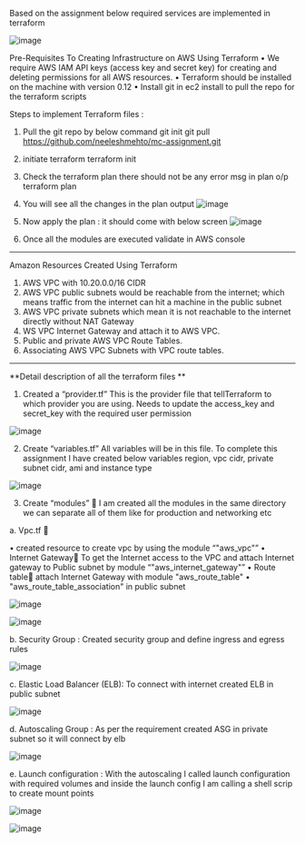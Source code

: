 Based on the assignment below required services are implemented in terraform

![image](https://user-images.githubusercontent.com/40487138/109396806-4a44b880-7959-11eb-9e52-e0c0ac29f195.png)

Pre-Requisites To Creating Infrastructure on AWS Using Terraform
•	We require AWS IAM API keys (access key and secret key) for creating and deleting permissions for all AWS resources.
•	Terraform should be installed on the machine with version 0.12
•	Install git in ec2 install to pull the repo for the terraform scripts 


Steps to implement Terraform files :

1.	Pull the git repo by below command 
git init
git pull https://github.com/neeleshmehto/mc-assignment.git
2.  initiate terraform 
terraform init
3.  Check the terraform plan there should not be any error msg in plan o/p
terraform plan 
4.  You will see all the changes in the plan output 
![image](https://user-images.githubusercontent.com/40487138/109397236-c7712d00-795b-11eb-813c-e85c0475bace.png)

5.  Now apply the plan : it should come with below screen 
![image](https://user-images.githubusercontent.com/40487138/109397248-d5bf4900-795b-11eb-9963-98621e9c3486.png)

6.  Once all the modules are executed validate in AWS console
-----------------------------------------------------------------------------------



Amazon Resources Created Using Terraform

1.	AWS VPC with 10.20.0.0/16 CIDR
2.	AWS VPC public subnets would be reachable from the internet; which means traffic from the internet can hit a machine in the public subnet
3.	AWS VPC private subnets which mean it is not reachable to the internet directly without NAT Gateway
4.	WS VPC Internet Gateway and attach it to AWS VPC.
5.	Public and private AWS VPC Route Tables.
6.	Associating AWS VPC Subnets with VPC route tables.

------------------------------------------------------------------------------------------


**Detail description of all the terraform files **

1.	Created a “provider.tf”
This is the provider file that tellTerraform to which provider you are using. Needs to update the access_key and secret_key with the required user permission 

![image](https://user-images.githubusercontent.com/40487138/109396863-a27bba80-7959-11eb-85d8-ab1aa6ec37e8.png)


2.	Create “variables.tf”
All variables will be in this file. To complete this assignment I have created below variables region, vpc cidr, private subnet cidr, ami and instance type

![image](https://user-images.githubusercontent.com/40487138/109396869-b3c4c700-7959-11eb-8c87-36546cec98b0.png)

3.	Create “modules”  I am created all the modules in the same directory we can separate all of them like for production and networking etc  

a.	Vpc.tf  

•	created resource to create vpc by using the module “"aws_vpc"”
•	Internet Gateway To get the Internet access to the VPC and attach Internet gateway to Public subnet by module “"aws_internet_gateway"”
•	Route table attach Internet Gateway with module "aws_route_table"
•	"aws_route_table_association" in public subnet

![image](https://user-images.githubusercontent.com/40487138/109396890-cdfea500-7959-11eb-860d-4f69744ca31a.png)

![image](https://user-images.githubusercontent.com/40487138/109396896-d7880d00-7959-11eb-82a6-c397ed364d4e.png)

b.	Security Group : Created security group and define ingress and egress rules

![image](https://user-images.githubusercontent.com/40487138/109396906-e4a4fc00-7959-11eb-8773-0284a80037bf.png)

c.	Elastic Load Balancer (ELB): To connect with internet created ELB in public subnet 

![image](https://user-images.githubusercontent.com/40487138/109396915-f6869f00-7959-11eb-9bec-eea7d05962a8.png)

d.	Autoscaling Group : As per the requirement created ASG in private subnet so it will connect by elb

![image](https://user-images.githubusercontent.com/40487138/109396928-0605e800-795a-11eb-8184-289aedf7a028.png)

e.	Launch configuration : With the autoscaling I called launch configuration with required volumes and inside the launch config I am calling a shell scrip to create mount points

![image](https://user-images.githubusercontent.com/40487138/109396940-16b65e00-795a-11eb-8d30-f604d9b84b8a.png)

![image](https://user-images.githubusercontent.com/40487138/109396948-1ddd6c00-795a-11eb-9bcc-70110b3287f0.png)

